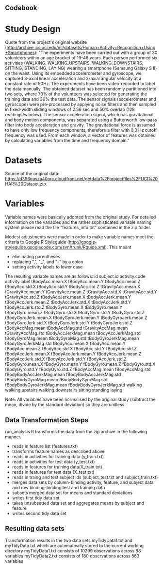
## Codebook 

# Study Design
Quote from the project's original website (http://archive.ics.uci.edu/ml/datasets/Human+Activity+Recognition+Using+Smartphones):
"The experiments have been carried out with a group of 30 volunteers within an age bracket of 19-48 years. Each person performed six activities (WALKING, WALKING_UPSTAIRS, WALKING_DOWNSTAIRS, SITTING, STANDING, LAYING) wearing a smartphone (Samsung Galaxy S II) on the waist. Using its embedded accelerometer and gyroscope, we captured 3-axial linear acceleration and 3-axial angular velocity at a constant rate of 50Hz. The experiments have been video-recorded to label the data manually. The obtained dataset has been randomly partitioned into two sets, where 70% of the volunteers was selected for generating the training data and 30% the test data. 
The sensor signals (accelerometer and gyroscope) were pre-processed by applying noise filters and then sampled in fixed-width sliding windows of 2.56 sec and 50% overlap (128 readings/window). The sensor acceleration signal, which has gravitational and body motion components, was separated using a Butterworth low-pass filter into body acceleration and gravity. The gravitational force is assumed to have only low frequency components, therefore a filter with 0.3 Hz cutoff frequency was used. From each window, a vector of features was obtained by calculating variables from the time and frequency domain."

# Datasets
Source of the original data: https://d396qusza40orc.cloudfront.net/getdata%2Fprojectfiles%2FUCI%20HAR%20Dataset.zip.

# Variables
Variable names were basically adopted from the original study. For detailed information on the variables and the rather sophisticated variable naming system please read the file "features_info.txt" contained in the zip folder.

Modest adjustments were made in order to make variable names meet the criteria to Google R Styleguide (http://google-styleguide.googlecode.com/svn/trunk/Rguide.xml).
This meant
* eliminating parentheses
* replacing ",", "_", and "-" by a colon
* setting activity labels to lower case

The resulting variable names are as follows:
id
subject.id
activity.code
activity.label
tBodyAcc.mean.X
tBodyAcc.mean.Y
tBodyAcc.mean.Z
tBodyAcc.std.X
tBodyAcc.std.Y
tBodyAcc.std.Z
tGravityAcc.mean.X
tGravityAcc.mean.Y
tGravityAcc.mean.Z
tGravityAcc.std.X
tGravityAcc.std.Y
tGravityAcc.std.Z
tBodyAccJerk.mean.X
tBodyAccJerk.mean.Y
tBodyAccJerk.mean.Z
tBodyAccJerk.std.X
tBodyAccJerk.std.Y
tBodyAccJerk.std.Z
tBodyGyro.mean.X
tBodyGyro.mean.Y
tBodyGyro.mean.Z
tBodyGyro.std.X
tBodyGyro.std.Y
tBodyGyro.std.Z
tBodyGyroJerk.mean.X
tBodyGyroJerk.mean.Y
tBodyGyroJerk.mean.Z
tBodyGyroJerk.std.X
tBodyGyroJerk.std.Y
tBodyGyroJerk.std.Z
tBodyAccMag.mean
tBodyAccMag.std
tGravityAccMag.mean
tGravityAccMag.std
tBodyAccJerkMag.mean
tBodyAccJerkMag.std
tBodyGyroMag.mean
tBodyGyroMag.std
tBodyGyroJerkMag.mean
tBodyGyroJerkMag.std
fBodyAcc.mean.X
fBodyAcc.mean.Y
fBodyAcc.mean.Z
fBodyAcc.std.X
fBodyAcc.std.Y
fBodyAcc.std.Z
fBodyAccJerk.mean.X
fBodyAccJerk.mean.Y
fBodyAccJerk.mean.Z
fBodyAccJerk.std.X
fBodyAccJerk.std.Y
fBodyAccJerk.std.Z
fBodyGyro.mean.X
fBodyGyro.mean.Y
fBodyGyro.mean.Z
fBodyGyro.std.X
fBodyGyro.std.Y
fBodyGyro.std.Z
fBodyAccMag.mean
fBodyAccMag.std
fBodyBodyAccJerkMag.mean
fBodyBodyAccJerkMag.std
fBodyBodyGyroMag.mean
fBodyBodyGyroMag.std
fBodyBodyGyroJerkMag.mean
fBodyBodyGyroJerkMag.std
walking
walking.upstairs
walking.downstairs
sitting
standing
laying

Note: All variables have been normalised by the original study (subtract the mean, divide by the standard deviation) so they are unitless.

## Data Transformation Steps

run_analysis.R transforms the data from the zip archive in the following manner.

* reads in feature list (features.txt)
* transforms feature names as described above
* reads in activities for training data (y_train.txt)
* reads in activities for test data (y_test.txt)
* reads in features for training data(X_train.txt)
* reads in features for test data (X_test.txt)
* reads in traing and test subject ids (subject_test.txt and subject_train.txt)
* merges data sets by column-binding activity, feature, and subject data and row binding-binding test and training data 
* subsets merged data set for means and standard deviations
* writes first tidy data set
* takes unsubsetted data set and aggregates means by subject and feature
* writes second tidy data set


## Resulting data sets
Transformation results in the two data sets myTidyData1.txt and myTidyData.txt which are automatically stored to the current working directory
myTidyData1.txt consists of 10299 observations across  88 variables
myTidyData2.txt consists of 180 observations across  563 variables